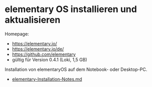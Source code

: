 # elementary OS installieren und aktualisieren

Homepage:

- <https://elementary.io/>
- <https://elementary.io/de/>
- <https://github.com/elementary>
- gültig für Version 0.4.1 (Loki, 1,5 GB) 

Installation von elementaryOS auf dem Notebook- oder Desktop-PC.

- [elementary-Installation-Notes.md](docs/elementary-Installation-Notes.md)